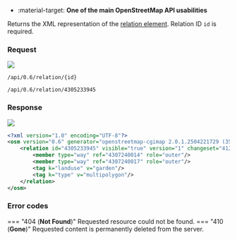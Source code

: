<div class="grid cards" markdown>

- :material-target: **One of the main OpenStreetMap API usabilities**

</div>

Returns the XML representation of the [relation element](../general_information/elements.md#elements-description). Relation ID `id` is required.

### Request

![](https://img.shields.io/badge/GET-green)

```
/api/0.6/relation/{id}
```

``` title="Example relation request"
/api/0.6/relation/4305233945
```

### Response

![](https://img.shields.io/badge/Response-200%20OK-brightgreen)

``` xml linenums="1" hl_lines="3-7"
<?xml version="1.0" encoding="UTF-8"?>
<osm version="0.6" generator="openstreetmap-cgimap 2.0.1.2504221729 (3523566 faffy.openstreetmap.org)" copyright="OpenStreetMap and contributors" attribution="http://www.openstreetmap.org/copyright" license="http://opendatacommons.org/licenses/odbl/1-0/">
    <relation id="4305233945" visible="true" version="1" changeset="412389" timestamp="2025-04-23T15:01:12Z" user="JayStecki" uid="22098">
        <member type="way" ref="4307240014" role="outer"/>
        <member type="way" ref="4307240017" role="outer"/>
        <tag k="landuse" v="garden"/>
        <tag k="type" v="multipolygon"/>
    </relation>
</osm>
```

### Error codes

=== "404 (**Not Found**)"
    Requested resource could not be found.
=== "410 (**Gone**)"
    Requested content is permanently deleted from the server.